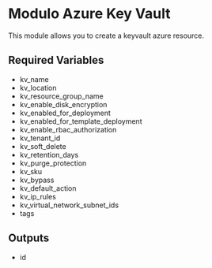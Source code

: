 # Modulo Azure Key Vault

This module allows you to create a keyvault azure resource.


## Required Variables

- kv_name
- kv_location
- kv_resource_group_name
- kv_enable_disk_encryption
- kv_enabled_for_deployment
- kv_enabled_for_template_deployment
- kv_enable_rbac_authorization
- kv_tenant_id
- kv_soft_delete
- kv_retention_days
- kv_purge_protection
- kv_sku
- kv_bypass
- kv_default_action
- kv_ip_rules
- kv_virtual_network_subnet_ids
- tags


## Outputs

- id
